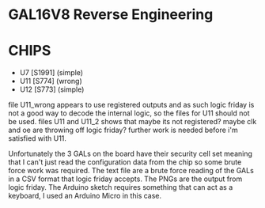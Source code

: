 # GAL16V8 Reverse Engineering

# CHIPS
* U7 [S1991] (simple)
* U11 [S774] (wrong)
* U12 [S773] (simple)

file U11_wrong appears to use registered outputs and as such logic friday is not a good way to decode the internal logic, so the files for U11 should not be used.
files U11 and U11_2 shows that maybe its not registered? maybe clk and oe are throwing off logic friday?
further work is needed before i'm satisfied with U11.

Unfortunately the 3 GALs on the board have their security cell set meaning that I can't just read the configuration data from the chip so some brute force work was required.
The text file are a brute force reading of the GALs in a CSV format that logic friday accepts.
The PNGs are the output from logic friday.
The Arduino sketch requires something that can act as a keyboard, I used an Arduino Micro in this case.
